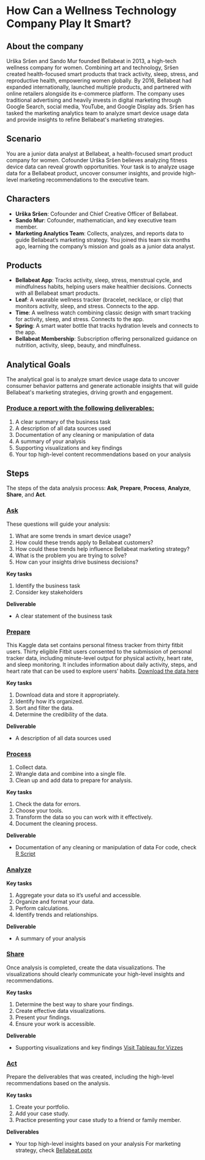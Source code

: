 # How Can a Wellness Technology Company Play It Smart?

## About the company
Urška Sršen and Sando Mur founded Bellabeat in 2013, a high-tech wellness company for women. Combining art and technology, Sršen created health-focused smart products that track activity, sleep, stress, and reproductive health, empowering women globally. By 2016, Bellabeat had expanded internationally, launched multiple products, and partnered with online retailers alongside its e-commerce platform. The company uses traditional advertising and heavily invests in digital marketing through Google Search, social media, YouTube, and Google Display ads. Sršen has tasked the marketing analytics team to analyze smart device usage data and provide insights to refine Bellabeat's marketing strategies.

## Scenario
You are a junior data analyst at Bellabeat, a health-focused smart product company for women. Cofounder Urška Sršen believes analyzing fitness device data can reveal growth opportunities. Your task is to analyze usage data for a Bellabeat product, uncover consumer insights, and provide high-level marketing recommendations to the executive team.

## Characters
* **Urška Sršen**: Cofounder and Chief Creative Officer of Bellabeat.
* **Sando Mur**: Cofounder, mathematician, and key executive team member.
* **Marketing Analytics Team**: Collects, analyzes, and reports data to guide Bellabeat’s marketing strategy. You joined this team six months ago, learning the company’s mission and goals as a junior data analyst.

## Products
* **Bellabeat App**: Tracks activity, sleep, stress, menstrual cycle, and mindfulness habits, helping users make healthier decisions. Connects with all Bellabeat smart products.
* **Leaf**: A wearable wellness tracker (bracelet, necklace, or clip) that monitors activity, sleep, and stress. Connects to the app.
* **Time**: A wellness watch combining classic design with smart tracking for activity, sleep, and stress. Connects to the app.
* **Spring**: A smart water bottle that tracks hydration levels and connects to the app.
* **Bellabeat Membership**: Subscription offering personalized guidance on nutrition, activity, sleep, beauty, and mindfulness.

## Analytical Goals
The analytical goal is to analyze smart device usage data to uncover consumer behavior patterns and generate actionable insights that will guide Bellabeat's marketing strategies, driving growth and engagement.

### <ins>Produce a report with the following deliverables:</ins>
1. A clear summary of the business task
2. A description of all data sources used
3. Documentation of any cleaning or manipulation of data
4. A summary of your analysis
5. Supporting visualizations and key findings
6. Your top high-level content recommendations based on your analysis

## Steps
The steps of the data analysis process: **Ask**, **Prepare**, **Process**, **Analyze**, **Share**, and **Act**.

### <ins>Ask</ins>
These questions will guide your analysis:
1. What are some trends in smart device usage?
2. How could these trends apply to Bellabeat customers?
3. How could these trends help influence Bellabeat marketing strategy?
4. What is the problem you are trying to solve?
5. How can your insights drive business decisions?

**Key tasks**
1. Identify the business task
2. Consider key stakeholders

**Deliverable**
* A clear statement of the business task

### <ins>Prepare</ins>
This Kaggle data set contains personal fitness tracker from thirty fitbit users. Thirty eligible Fitbit users consented to the submission of personal tracker data, including minute-level output for physical activity, heart rate, and sleep monitoring. It includes information about daily activity, steps, and heart rate that can be used to explore users’ habits.
[Download the data here](https://www.kaggle.com/datasets/arashnic/fitbit)

**Key tasks**
1. Download data and store it appropriately.
2. Identify how it’s organized.
3. Sort and filter the data.
4. Determine the credibility of the data.

**Deliverable**
* A description of all data sources used

### <ins>Process</ins>
1. Collect data.
2. Wrangle data and combine into a single file.
3. Clean up and add data to prepare for analysis.

**Key tasks**
1. Check the data for errors.
2. Choose your tools.
3. Transform the data so you can work with it effectively.
4. Document the cleaning process.

**Deliverable**
* Documentation of any cleaning or manipulation of data
For code, check [R Script](https://github.com/04vaishnavi28/Bellabeat/blob/main/Process.R)

### <ins>Analyze</ins>

**Key tasks**
1. Aggregate your data so it’s useful and accessible.
2. Organize and format your data.
3. Perform calculations.
4. Identify trends and relationships.

**Deliverable**
* A summary of your analysis

### <ins>Share</ins>
Once analysis is completed, create the data visualizations. The visualizations should clearly communicate your high-level insights and recommendations.

**Key tasks**
1. Determine the best way to share your findings.
2. Create effective data visualizations.
3. Present your findings.
4. Ensure your work is accessible.

**Deliverable**
* Supporting visualizations and key findings
[Visit Tableau for Vizzes](https://public.tableau.com/app/profile/vaishnavi.hemadri/viz/Bellabeat_17318965573680/HealthImprovementsbyMonth)

### <ins>Act</ins>
Prepare the deliverables that was created, including the high-level recommendations based on the analysis.

**Key tasks**
1. Create your portfolio.
2. Add your case study.
3. Practice presenting your case study to a friend or family member.

**Deliverables**
* Your top high-level insights based on your analysis
For marketing strategy, check [Bellabeat.pptx](https://github.com/04vaishnavi28/Bellabeat/blob/main/Bellabeat.pptx)
